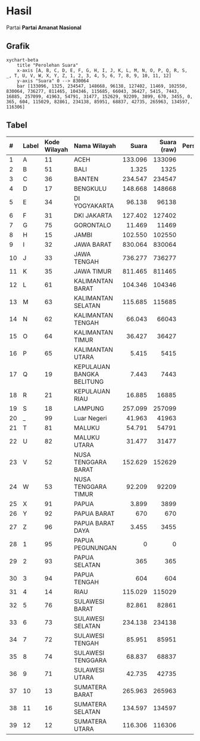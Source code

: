# Hasil

Partai **Partai Amanat Nasional**

## Grafik

```mermaid
xychart-beta
    title "Perolehan Suara"
    x-axis [A, B, C, D, E, F, G, H, I, J, K, L, M, N, O, P, Q, R, S, _, T, U, V, W, X, Y, Z, 1, 2, 3, 4, 5, 6, 7, 8, 9, 10, 11, 12]
    y-axis "Suara" 0 --> 830064
    bar [133096, 1325, 234547, 148668, 96138, 127402, 11469, 102550, 830064, 736277, 811465, 104346, 115685, 66043, 36427, 5415, 7443, 16885, 257099, 41963, 54791, 31477, 152629, 92209, 3899, 670, 3455, 0, 365, 604, 115029, 82861, 234138, 85951, 68837, 42735, 265963, 134597, 116306]
```

## Tabel

| #  | Label | Kode Wilayah | Nama Wilayah              | Suara   | Suara (raw) | Persentase |
|:-- |:----- |:------------ |:------------------------- | -------:| -----------:| ----------:|
| 1  | A     | 11           | ACEH                      | 133.096 | 133096      | 2,48       |
| 2  | B     | 51           | BALI                      | 1.325   | 1325        | 0,02       |
| 3  | C     | 36           | BANTEN                    | 234.547 | 234547      | 4,37       |
| 4  | D     | 17           | BENGKULU                  | 148.668 | 148668      | 2,77       |
| 5  | E     | 34           | DI YOGYAKARTA             | 96.138  | 96138       | 1,79       |
| 6  | F     | 31           | DKI JAKARTA               | 127.402 | 127402      | 2,37       |
| 7  | G     | 75           | GORONTALO                 | 11.469  | 11469       | 0,21       |
| 8  | H     | 15           | JAMBI                     | 102.550 | 102550      | 1,91       |
| 9  | I     | 32           | JAWA BARAT                | 830.064 | 830064      | 15,46      |
| 10 | J     | 33           | JAWA TENGAH               | 736.277 | 736277      | 13,71      |
| 11 | K     | 35           | JAWA TIMUR                | 811.465 | 811465      | 15,11      |
| 12 | L     | 61           | KALIMANTAN BARAT          | 104.346 | 104346      | 1,94       |
| 13 | M     | 63           | KALIMANTAN SELATAN        | 115.685 | 115685      | 2,15       |
| 14 | N     | 62           | KALIMANTAN TENGAH         | 66.043  | 66043       | 1,23       |
| 15 | O     | 64           | KALIMANTAN TIMUR          | 36.427  | 36427       | 0,68       |
| 16 | P     | 65           | KALIMANTAN UTARA          | 5.415   | 5415        | 0,10       |
| 17 | Q     | 19           | KEPULAUAN BANGKA BELITUNG | 7.443   | 7443        | 0,14       |
| 18 | R     | 21           | KEPULAUAN RIAU            | 16.885  | 16885       | 0,31       |
| 19 | S     | 18           | LAMPUNG                   | 257.099 | 257099      | 4,79       |
| 20 | _     | 99           | Luar Negeri               | 41.963  | 41963       | 0,78       |
| 21 | T     | 81           | MALUKU                    | 54.791  | 54791       | 1,02       |
| 22 | U     | 82           | MALUKU UTARA              | 31.477  | 31477       | 0,59       |
| 23 | V     | 52           | NUSA TENGGARA BARAT       | 152.629 | 152629      | 2,84       |
| 24 | W     | 53           | NUSA TENGGARA TIMUR       | 92.209  | 92209       | 1,72       |
| 25 | X     | 91           | PAPUA                     | 3.899   | 3899        | 0,07       |
| 26 | Y     | 92           | PAPUA BARAT               | 670     | 670         | 0,01       |
| 27 | Z     | 96           | PAPUA BARAT DAYA          | 3.455   | 3455        | 0,06       |
| 28 | 1     | 95           | PAPUA PEGUNUNGAN          | 0       | 0           | 0,00       |
| 29 | 2     | 93           | PAPUA SELATAN             | 365     | 365         | 0,01       |
| 30 | 3     | 94           | PAPUA TENGAH              | 604     | 604         | 0,01       |
| 31 | 4     | 14           | RIAU                      | 115.029 | 115029      | 2,14       |
| 32 | 5     | 76           | SULAWESI BARAT            | 82.861  | 82861       | 1,54       |
| 33 | 6     | 73           | SULAWESI SELATAN          | 234.138 | 234138      | 4,36       |
| 34 | 7     | 72           | SULAWESI TENGAH           | 85.951  | 85951       | 1,60       |
| 35 | 8     | 74           | SULAWESI TENGGARA         | 68.837  | 68837       | 1,28       |
| 36 | 9     | 71           | SULAWESI UTARA            | 42.735  | 42735       | 0,80       |
| 37 | 10    | 13           | SUMATERA BARAT            | 265.963 | 265963      | 4,95       |
| 38 | 11    | 16           | SUMATERA SELATAN          | 134.597 | 134597      | 2,51       |
| 39 | 12    | 12           | SUMATERA UTARA            | 116.306 | 116306      | 2,17       |



